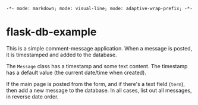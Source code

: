 `-*- mode: markdown; mode: visual-line; mode: adaptive-wrap-prefix; -*-`

# flask-db-example

This is a simple comment-message application. When a message is posted, it is timestamped and added to the database.

The `Message` class has a timestamp and some text content. The timestamp has a default value (the current date/time when created).

If the main page is posted from the form, and if there's a text field (`term`), then add a new message to the database. In all cases, list out all messages, in reverse date order.
